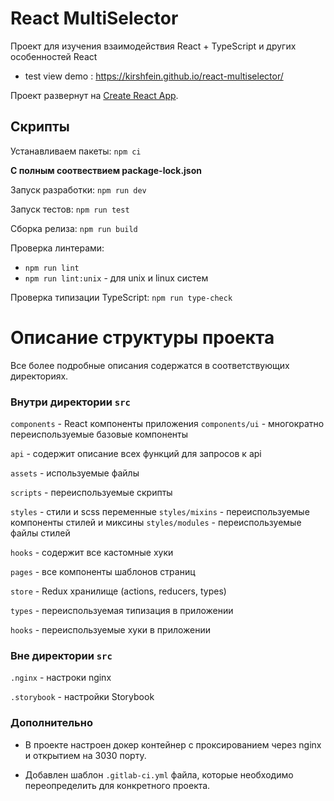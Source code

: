 # React MultiSelector

Проект для изучения взаимодействия React + TypeScript и других особенностей React

- test view demo : https://kirshfein.github.io/react-multiselector/

Проект развернут на [Create React App](https://github.com/facebook/create-react-app).

## Скрипты

Устанавливаем пакеты: `npm ci`

**С полным соотвествием package-lock.json**

Запуск разработки: `npm run dev`

Запуск тестов: `npm run test`

Сборка релиза: `npm run build`

Проверка линтерами:

- `npm run lint`
- `npm run lint:unix` - для unix и linux систем

Проверка типизации TypeScript: `npm run type-check`

# Описание структуры проекта

Все более подробные описания содержатся в соответствующих директориях.

### Внутри директории `src`

`components` - React компоненты приложения
`components/ui` - многократно переиспользуемые базовые компоненты

`api` - содержит описание всех функций для запросов к api

`assets` - используемые файлы

`scripts` - переиспользуемые скрипты

`styles` - стили и scss переменные
`styles/mixins` - переиспользуемые компоненты стилей и миксины
`styles/modules` - переиспользуемые файлы стилей

`hooks` - содержит все кастомные хуки

`pages` - все компоненты шаблонов страниц

`store` - Redux хранилище (actions, reducers, types)

`types` - переиспользуемая типизация в приложении

`hooks` - переиспользуемые хуки в приложении

### Вне директории `src`

`.nginx` - настроки nginx

`.storybook` - настройки Storybook

### Дополнительно

- В проекте настроен докер контейнер с проксированием через nginx и открытием на 3030 порту.

- Добавлен шаблон `.gitlab-ci.yml` файла, которые необходимо переопределить для конкретного проекта.
